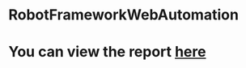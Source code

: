 # RobotFrameworkWebAutomation

# You can view the report [here](https://ragul-e.github.io/RobotFrameworkWebAutomation/)
